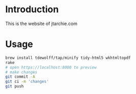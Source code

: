 # Introduction

This is the website of jtarchie.com

# Usage

```bash
brew install tdewolff/tap/minify tidy-html5 wkhtmltopdf
rake
# open https://localhost:8000 to preview
# make changes
git commit -A
git ci -m 'changes'
git push
```

